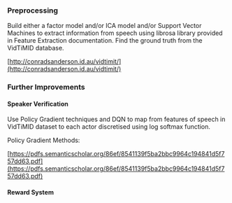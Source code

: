 ### Preprocessing

Build either a factor model and/or ICA model and/or Support Vector Machines to extract information from speech using librosa library provided in Feature Extraction documentation. Find the ground truth from the VidTiMID database. 

[http://conradsanderson.id.au/vidtimit/](http://conradsanderson.id.au/vidtimit/)

### Further Improvements

#### Speaker Verification

Use Policy Gradient techniques and DQN to map from features of speech in VidTiMID dataset to each actor discretised using log softmax function. 

Policy Gradient Methods: 

[https://pdfs.semanticscholar.org/86ef/8541139f5ba2bbc9964c194841d5f757dd63.pdf](https://pdfs.semanticscholar.org/86ef/8541139f5ba2bbc9964c194841d5f757dd63.pdf)

#### Reward System

